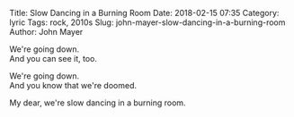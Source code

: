 Title:    Slow Dancing in a Burning Room
Date:     2018-02-15 07:35
Category: lyric
Tags:     rock, 2010s
Slug:     john-mayer-slow-dancing-in-a-burning-room
Author:   John Mayer

We're going down.  
And you can see it, too.

We're going down.  
And you know that we're doomed.

My dear, we're slow dancing in a burning room.
